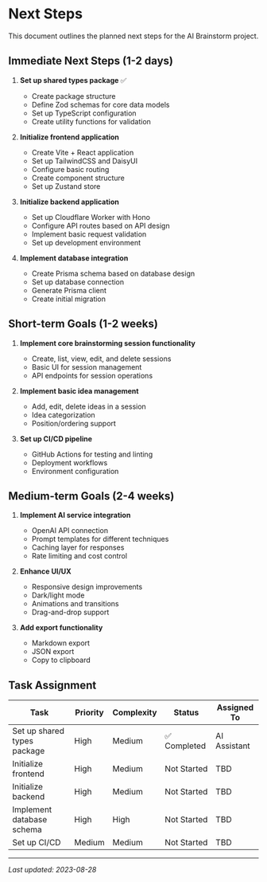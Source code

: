 # Next Steps

This document outlines the planned next steps for the AI Brainstorm project.

## Immediate Next Steps (1-2 days)

1. **Set up shared types package** ✅

   - Create package structure
   - Define Zod schemas for core data models
   - Set up TypeScript configuration
   - Create utility functions for validation

2. **Initialize frontend application**

   - Create Vite + React application
   - Set up TailwindCSS and DaisyUI
   - Configure basic routing
   - Create component structure
   - Set up Zustand store

3. **Initialize backend application**

   - Set up Cloudflare Worker with Hono
   - Configure API routes based on API design
   - Implement basic request validation
   - Set up development environment

4. **Implement database integration**
   - Create Prisma schema based on database design
   - Set up database connection
   - Generate Prisma client
   - Create initial migration

## Short-term Goals (1-2 weeks)

1. **Implement core brainstorming session functionality**

   - Create, list, view, edit, and delete sessions
   - Basic UI for session management
   - API endpoints for session operations

2. **Implement basic idea management**

   - Add, edit, delete ideas in a session
   - Idea categorization
   - Position/ordering support

3. **Set up CI/CD pipeline**
   - GitHub Actions for testing and linting
   - Deployment workflows
   - Environment configuration

## Medium-term Goals (2-4 weeks)

1. **Implement AI service integration**

   - OpenAI API connection
   - Prompt templates for different techniques
   - Caching layer for responses
   - Rate limiting and cost control

2. **Enhance UI/UX**

   - Responsive design improvements
   - Dark/light mode
   - Animations and transitions
   - Drag-and-drop support

3. **Add export functionality**
   - Markdown export
   - JSON export
   - Copy to clipboard

## Task Assignment

| Task                        | Priority | Complexity | Status       | Assigned To  |
| --------------------------- | -------- | ---------- | ------------ | ------------ |
| Set up shared types package | High     | Medium     | ✅ Completed | AI Assistant |
| Initialize frontend         | High     | Medium     | Not Started  | TBD          |
| Initialize backend          | High     | Medium     | Not Started  | TBD          |
| Implement database schema   | High     | High       | Not Started  | TBD          |
| Set up CI/CD                | Medium   | Medium     | Not Started  | TBD          |

---

_Last updated: 2023-08-28_
